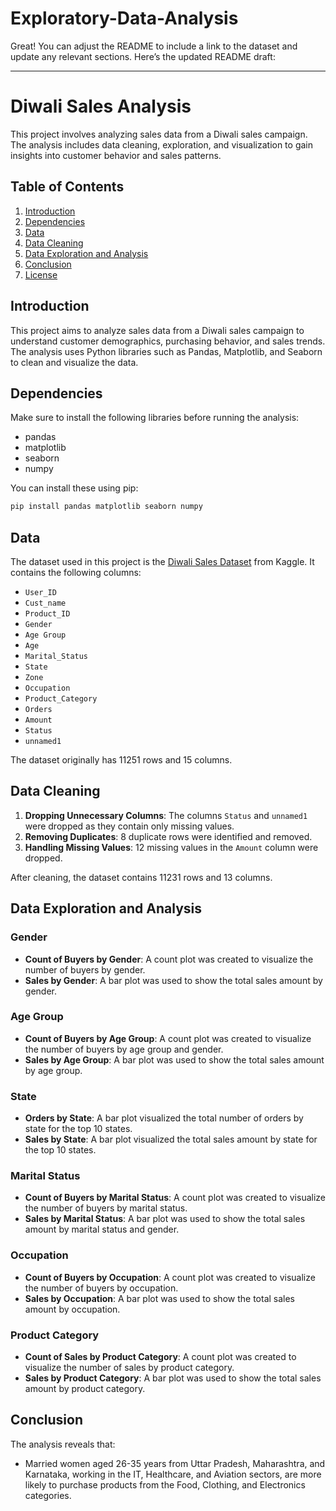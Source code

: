# Exploratory-Data-Analysis
Great! You can adjust the README to include a link to the dataset and update any relevant sections. Here’s the updated README draft:

---

# Diwali Sales Analysis

This project involves analyzing sales data from a Diwali sales campaign. The analysis includes data cleaning, exploration, and visualization to gain insights into customer behavior and sales patterns.

## Table of Contents

1. [Introduction](#introduction)
2. [Dependencies](#dependencies)
3. [Data](#data)
4. [Data Cleaning](#data-cleaning)
5. [Data Exploration and Analysis](#data-exploration-and-analysis)
6. [Conclusion](#conclusion)
7. [License](#license)

## Introduction

This project aims to analyze sales data from a Diwali sales campaign to understand customer demographics, purchasing behavior, and sales trends. The analysis uses Python libraries such as Pandas, Matplotlib, and Seaborn to clean and visualize the data.

## Dependencies

Make sure to install the following libraries before running the analysis:

- pandas
- matplotlib
- seaborn
- numpy

You can install these using pip:

```bash
pip install pandas matplotlib seaborn numpy
```

## Data

The dataset used in this project is the [Diwali Sales Dataset](https://www.kaggle.com/datasets/saadharoon27/diwali-sales-dataset) from Kaggle. It contains the following columns:

- `User_ID`
- `Cust_name`
- `Product_ID`
- `Gender`
- `Age Group`
- `Age`
- `Marital_Status`
- `State`
- `Zone`
- `Occupation`
- `Product_Category`
- `Orders`
- `Amount`
- `Status`
- `unnamed1`

The dataset originally has 11251 rows and 15 columns.

## Data Cleaning

1. **Dropping Unnecessary Columns**: The columns `Status` and `unnamed1` were dropped as they contain only missing values.
2. **Removing Duplicates**: 8 duplicate rows were identified and removed.
3. **Handling Missing Values**: 12 missing values in the `Amount` column were dropped.

After cleaning, the dataset contains 11231 rows and 13 columns.

## Data Exploration and Analysis

### Gender

- **Count of Buyers by Gender**: A count plot was created to visualize the number of buyers by gender.
- **Sales by Gender**: A bar plot was used to show the total sales amount by gender.

### Age Group

- **Count of Buyers by Age Group**: A count plot was created to visualize the number of buyers by age group and gender.
- **Sales by Age Group**: A bar plot was used to show the total sales amount by age group.

### State

- **Orders by State**: A bar plot visualized the total number of orders by state for the top 10 states.
- **Sales by State**: A bar plot visualized the total sales amount by state for the top 10 states.

### Marital Status

- **Count of Buyers by Marital Status**: A count plot was created to visualize the number of buyers by marital status.
- **Sales by Marital Status**: A bar plot was used to show the total sales amount by marital status and gender.

### Occupation

- **Count of Buyers by Occupation**: A count plot was created to visualize the number of buyers by occupation.
- **Sales by Occupation**: A bar plot was used to show the total sales amount by occupation.

### Product Category

- **Count of Sales by Product Category**: A count plot was created to visualize the number of sales by product category.
- **Sales by Product Category**: A bar plot was used to show the total sales amount by product category.

## Conclusion

The analysis reveals that:

- Married women aged 26-35 years from Uttar Pradesh, Maharashtra, and Karnataka, working in the IT, Healthcare, and Aviation sectors, are more likely to purchase products from the Food, Clothing, and Electronics categories.


